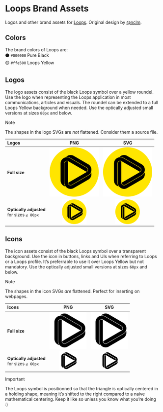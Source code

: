 # Loops Brand Assets
Logos and other brand assets for [Loops](https://github.com/joinloops). Original design by [@nclm](https://github.com/nclm).

## Colors
The brand colors of Loops are:  
⚫ `#000000` Pure Black  
🟡 `#ffe500` Loops Yellow 

## Logos
The logo assets consist of the black Loops symbol over a yellow roundel. Use the logo when representing the Loops application in most communications, articles and visuals. The roundel can be extended to a full Loops Yellow background when needed. Use the optically adjusted small versions at sizes `80px` and below.
> [!NOTE]  
> The shapes in the logo SVGs are _not_ flattened. Consider them a source file.

| Logos | PNG | SVG |
| :--- | :---: | :---: |
| **Full size** | <img src="loops-logo.png" width="160px" /> | <img src="loops-logo.svg" width="160px" /> |
| **Optically adjusted** <br/> for sizes `≤ 80px` | <img src="loops-logo-opticalsmall.png" width="80px" /> | <img src="loops-logo-opticalsmall.svg" width="80px" /> |

## Icons
The icon assets consist of the black Loops symbol over a transparent background. Use the icon in buttons, links and UIs when referring to Loops or a Loops profile. It’s preferrable to use it over Loops Yellow but not mandatory. Use the optically adjusted small versions at sizes `60px` and below.
> [!NOTE]  
> The shapes in the icon SVGs _are_ flattened. Perfect for inserting on webpages.

| Icons | PNG | SVG |
| :--- | :---: | :---: |
| **Full size** | <img src="loops-icon.png" width="120px" /> | <img src="loops-icon.svg" width="120px" /> |
| **Optically adjusted** <br/> for sizes `≤ 60px` | <img src="loops-icon-opticalsmall.png" width="60px" /> | <img src="loops-icon-opticalsmall.svg" width="60px" /> |

> [!IMPORTANT]
> The Loops symbol is positionned so that the triangle is optically centered in a holding shape, meaning it’s shifted to the right compared to a naive mathematical centering. Keep it like so unless you know what you’re doing :)
